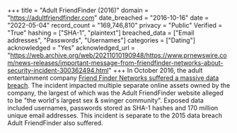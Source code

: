 +++
title = "Adult FriendFinder (2016)"
domain = "https://adultfriendfinder.com"
date_breached = "2016-10-16"
date = "2022-05-04"
record_count = "169,746,810"
privacy = "Public"
Verified = "True"
hashing = ["SHA-1", "plaintext"]
breached_data = ["Email addresses", "Passwords", "Usernames"]
categories = ["Dating"]
acknowledged = "Yes"
acknowledged_url = "https://web.archive.org/web/20211010190948/https://www.prnewswire.com/news-releases/important-message-from-friendfinder-networks-about-security-incident-300362494.html"
+++
In October 2016, the adult entertainment company <a href="https://www.zdnet.com/article/adultfriendfinder-network-hack-exposes-secrets-of-412-million-users/" target="_blank" rel="noopener">Friend Finder Networks suffered a massive data breach</a>. The incident impacted multiple separate online assets owned by the company, the largest of which was the Adult FriendFinder website alleged to be &quot;the world's largest sex &amp; swinger community&quot;. Exposed data included usernames, passwords stored as SHA-1 hashes and 170 million unique email addresses. This incident is separate to the 2015 data breach Adult FriendFinder also suffered.
